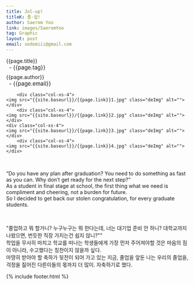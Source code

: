 ```yaml
---
title: Jol-up!
titleK: 졸-업!
author: Saerom Yoo
link: images/SaeromYoo
tag: Graphic
layout: post
email: sedomiii@gmail.com
---	
```


<div class="container">

<div class="deDep">
{{page.title}}<br>
<p style="font-size:15px; margin:0px; padding:0px 0px 0px 8px; margin:0px 0px 8px 0px;">- {{page.tag}}</p>
{{page.author}}<br>
<p style="font-size:15px; margin:0px; padding:0px 0px 0px 8px;">- {{page.email}}</p>
</div>


<div class="row" class="imgcolor">
	
		<div class="col-xs-4">
	<img src="{{site.baseurl}}/{{page.link}}1.jpg" class="deImg" alt=""></div>
		<div class="col-xs-4">
	<img src="{{site.baseurl}}/{{page.link}}2.jpg" class="deImg" alt=""></div>
	<div class="col-xs-4">
	<img src="{{site.baseurl}}/{{page.link}}3.jpg" class="deImg" alt=""></div>
		<div class="col-xs-4">
	<img src="{{site.baseurl}}/{{page.link}}4.jpg" class="deImg" alt=""></div>
	
</div>
<br>

<div class="det lato">


“Do you have any plan after graduation?
You need to do something as fast as you can.
Why don’t get ready for the next step?”
<br>
As a student in final stage at school,
the first thing what we need is compliment and cheering,
not a burden for future.
<br>
So I decided to get back our stolen congratulation,
for every graduate students.



</div>

<br>

<div class="noto">

"졸업하고 뭐 할거니?
누구누구는 뭐 한다는데,
너는 대기업 준비 안 하니?
대학교까지 나왔으면, 번듯한 직장 가지는건 쉽지 않니?""
<br>
학업을 무사히 마치고 
학교를 떠나는 학생들에게
가장 먼저 주어져야할 것은
마음의 짐이 아니라,
수고했다는 칭찬이지 않을까 싶다.
<br>
마땅히 받아야 할 축하가
뒷전이 되어 가고 있는 지금,
졸업을 앞둔 나는 우리의 졸업을,
걱정을 짊어진 다른이들의 몫까지 더 많이.
자축하기로 했다.


</div>
{% include footer.html %} 